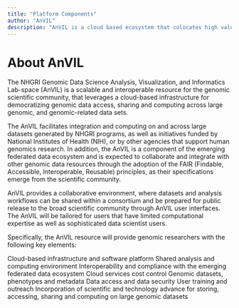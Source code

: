 ```yaml
---
title: "Platform Components"
author: "AnVIL"
description: "AnVIL is a cloud based ecosystem that colocates high value data sets with commonly used bioinformatics tools in a secure environment."
---
```


# About AnVIL

The NHGRI Genomic Data Science Analysis, Visualization, and Informatics Lab-space (AnVIL) is a scalable and interoperable resource for the genomic scientific community, that leverages a cloud-based infrastructure for democratizing genomic data access, sharing and computing across large genomic, and genomic-related data sets.

The AnVIL facilitates integration and computing on and across large datasets generated by NHGRI programs, as well as initiatives funded by National Institutes of Health (NIH), or by other agencies that support human genomics research. In addition, the AnVIL is a component of the emerging federated data ecosystem and is expected to collaborate and integrate with other genomic data resources through the adoption of the FAIR (Findable, Accessible, Interoperable, Reusable) principles, as their specifications emerge from the scientific community.
 
 AnVIL provides a collaborative environment, where datasets and analysis workflows can be shared within a consortium and be prepared for public release to the broad scientific community through AnVIL user interfaces. The AnVIL will be tailored for users that have limited computational expertise as well as sophisticated data scientist users.

Specifically, the AnVIL resource will provide genomic researchers with the following key elements: 

Cloud-based infrastructure and software platform
Shared analysis and computing environment 
Interoperability and compliance with the emerging federated data ecosystem
Cloud services cost control 
Genomic datasets, phenotypes and metadata 
Data access and data security 
User training and outreach 
Incorporation of scientific and technology advance for storing, accessing, sharing and computing on large genomic datasets


